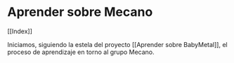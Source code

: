 # Aprender sobre Mecano

[[Index]]

Iniciamos, siguiendo la estela del proyecto [[Aprender sobre BabyMetal]], el proceso de aprendizaje en torno al grupo Mecano.
